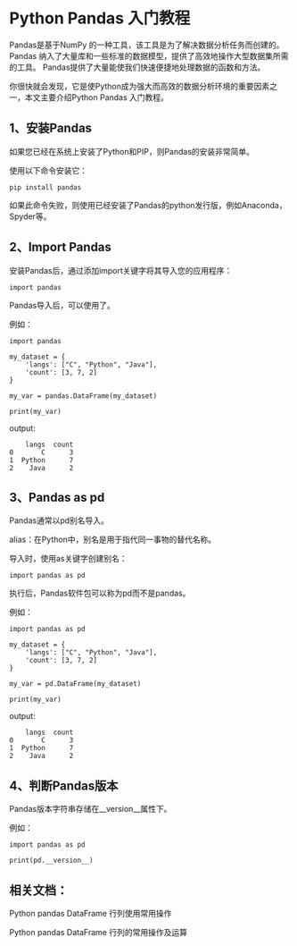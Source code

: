 # Python Pandas 入门教程

Pandas是基于NumPy 的一种工具，该工具是为了解决数据分析任务而创建的。
Pandas 纳入了大量库和一些标准的数据模型，提供了高效地操作大型数据集所需的工具。
Pandas提供了大量能使我们快速便捷地处理数据的函数和方法。

你很快就会发现，它是使Python成为强大而高效的数据分析环境的重要因素之一，本文主要介绍Python Pandas 入门教程。

## 1、安装Pandas
如果您已经在系统上安装了Python和PIP，则Pandas的安装非常简单。

使用以下命令安装它：
```text
pip install pandas
```

如果此命令失败，则使用已经安装了Pandas的python发行版，例如Anaconda，Spyder等。

## 2、Import Pandas
安装Pandas后，通过添加import关键字将其导入您的应用程序：
```text
import pandas
```

Pandas导入后，可以使用了。

例如：
```text
import pandas

my_dataset = {
    'langs': ["C", "Python", "Java"],
    'count': [3, 7, 2]
}

my_var = pandas.DataFrame(my_dataset)

print(my_var)
```
output:
```text
    langs  count
0       C      3
1  Python      7
2    Java      2
```

## 3、Pandas as pd
Pandas通常以pd别名导入。

alias：在Python中，别名是用于指代同一事物的替代名称。

导入时，使用as关键字创建别名：
```text
import pandas as pd
```

执行后，Pandas软件包可以称为pd而不是pandas。

例如：
```text
import pandas as pd

my_dataset = {
    'langs': ["C", "Python", "Java"],
    'count': [3, 7, 2]
}

my_var = pd.DataFrame(my_dataset)

print(my_var)
```
output:
```text
    langs  count
0       C      3
1  Python      7
2    Java      2
```

## 4、判断Pandas版本
Pandas版本字符串存储在__version__属性下。

例如：
```text
import pandas as pd

print(pd.__version__)
```

## 相关文档：

Python pandas DataFrame 行列使用常用操作

Python pandas DataFrame 行列的常用操作及运算